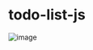 
# todo-list-js


![image](https://github.com/user-attachments/assets/bd0b7b8b-71d2-4491-89a8-f089ce8e0939)
